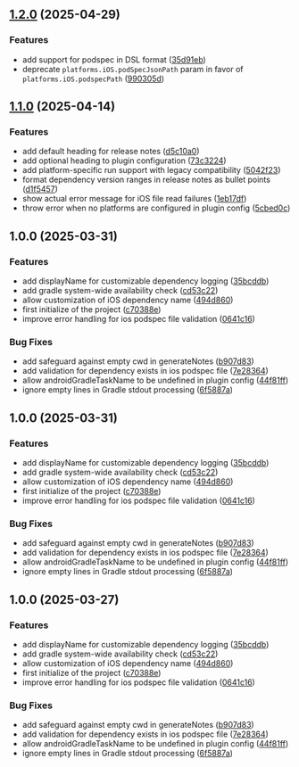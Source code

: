 ## [1.2.0](https://github.com/fingerprintjs/semantic-release-native-dependency-plugin/compare/v1.1.0...v1.2.0) (2025-04-29)


### Features

* add support for podspec in DSL format ([35d91eb](https://github.com/fingerprintjs/semantic-release-native-dependency-plugin/commit/35d91ebabd5d8429af7ce83e55a72af5324d2cb6))
* deprecate `platforms.iOS.podSpecJsonPath` param in favor of `platforms.iOS.podspecPath` ([990305d](https://github.com/fingerprintjs/semantic-release-native-dependency-plugin/commit/990305d50f591974f783f90fd540213968fa47c7))

## [1.1.0](https://github.com/fingerprintjs/semantic-release-native-dependency-plugin/compare/v1.0.0...v1.1.0) (2025-04-14)


### Features

* add default heading for release notes ([d5c10a0](https://github.com/fingerprintjs/semantic-release-native-dependency-plugin/commit/d5c10a008c5ae89a6407a311f5a2dca8f27f940b))
* add optional heading to plugin configuration ([73c3224](https://github.com/fingerprintjs/semantic-release-native-dependency-plugin/commit/73c3224ec6ea243a5cd35127ec22e2568ce8d1b0))
* add platform-specific run support with legacy compatibility ([5042f23](https://github.com/fingerprintjs/semantic-release-native-dependency-plugin/commit/5042f230a8fc9ba1039f2e21eb5a5ac7af2aa30d))
* format dependency version ranges in release notes as bullet points ([d1f5457](https://github.com/fingerprintjs/semantic-release-native-dependency-plugin/commit/d1f5457ded53c8109bf0ed3364dda9b951c3043f))
* show actual error message for iOS file read failures ([1eb17df](https://github.com/fingerprintjs/semantic-release-native-dependency-plugin/commit/1eb17dff9985c8bc520f0b8da83df7962de37162))
* throw error when no platforms are configured in plugin config ([5cbed0c](https://github.com/fingerprintjs/semantic-release-native-dependency-plugin/commit/5cbed0c6792536c7a70d974b3f93306b66c15a29))

## 1.0.0 (2025-03-31)


### Features

* add displayName for customizable dependency logging ([35bcddb](https://github.com/fingerprintjs/semantic-release-native-dependency-plugin/commit/35bcddbd4aec76ac359ae6faa2a0cc137562e787))
* add gradle system-wide availability check ([cd53c22](https://github.com/fingerprintjs/semantic-release-native-dependency-plugin/commit/cd53c2214aa1c56c03defd7875ca41c9eed1a10c))
* allow customization of iOS dependency name ([494d860](https://github.com/fingerprintjs/semantic-release-native-dependency-plugin/commit/494d860afa0921e22a0c1dcd420ced2dc4cc9311))
* first initialize of the project ([c70388e](https://github.com/fingerprintjs/semantic-release-native-dependency-plugin/commit/c70388ed942f1a72ca8bd6f6abc519c70c59b5ae))
* improve error handling for ios podspec file validation ([0641c16](https://github.com/fingerprintjs/semantic-release-native-dependency-plugin/commit/0641c16e4c8c0e94e830a7e4555559215f4eb7b8))


### Bug Fixes

* add safeguard against empty cwd in generateNotes ([b907d83](https://github.com/fingerprintjs/semantic-release-native-dependency-plugin/commit/b907d838a869d0a01cfdbb4329b5b96c164977f0))
* add validation for dependency exists in ios podspec file ([7e28364](https://github.com/fingerprintjs/semantic-release-native-dependency-plugin/commit/7e28364b67388a45bd54eb06b9a32e702b895ee0))
* allow androidGradleTaskName to be undefined in plugin config ([44f81ff](https://github.com/fingerprintjs/semantic-release-native-dependency-plugin/commit/44f81ff878d72833d17171204036a433eb28730c))
* ignore empty lines in Gradle stdout processing ([6f5887a](https://github.com/fingerprintjs/semantic-release-native-dependency-plugin/commit/6f5887a24f6a740c820d433024b3f993223cefb3))

## 1.0.0 (2025-03-31)


### Features

* add displayName for customizable dependency logging ([35bcddb](https://github.com/fingerprintjs/semantic-release-native-dependency-plugin/commit/35bcddbd4aec76ac359ae6faa2a0cc137562e787))
* add gradle system-wide availability check ([cd53c22](https://github.com/fingerprintjs/semantic-release-native-dependency-plugin/commit/cd53c2214aa1c56c03defd7875ca41c9eed1a10c))
* allow customization of iOS dependency name ([494d860](https://github.com/fingerprintjs/semantic-release-native-dependency-plugin/commit/494d860afa0921e22a0c1dcd420ced2dc4cc9311))
* first initialize of the project ([c70388e](https://github.com/fingerprintjs/semantic-release-native-dependency-plugin/commit/c70388ed942f1a72ca8bd6f6abc519c70c59b5ae))
* improve error handling for ios podspec file validation ([0641c16](https://github.com/fingerprintjs/semantic-release-native-dependency-plugin/commit/0641c16e4c8c0e94e830a7e4555559215f4eb7b8))


### Bug Fixes

* add safeguard against empty cwd in generateNotes ([b907d83](https://github.com/fingerprintjs/semantic-release-native-dependency-plugin/commit/b907d838a869d0a01cfdbb4329b5b96c164977f0))
* add validation for dependency exists in ios podspec file ([7e28364](https://github.com/fingerprintjs/semantic-release-native-dependency-plugin/commit/7e28364b67388a45bd54eb06b9a32e702b895ee0))
* allow androidGradleTaskName to be undefined in plugin config ([44f81ff](https://github.com/fingerprintjs/semantic-release-native-dependency-plugin/commit/44f81ff878d72833d17171204036a433eb28730c))
* ignore empty lines in Gradle stdout processing ([6f5887a](https://github.com/fingerprintjs/semantic-release-native-dependency-plugin/commit/6f5887a24f6a740c820d433024b3f993223cefb3))

## 1.0.0 (2025-03-27)


### Features

* add displayName for customizable dependency logging ([35bcddb](https://github.com/fingerprintjs/semantic-release-native-dependency-plugin/commit/35bcddbd4aec76ac359ae6faa2a0cc137562e787))
* add gradle system-wide availability check ([cd53c22](https://github.com/fingerprintjs/semantic-release-native-dependency-plugin/commit/cd53c2214aa1c56c03defd7875ca41c9eed1a10c))
* allow customization of iOS dependency name ([494d860](https://github.com/fingerprintjs/semantic-release-native-dependency-plugin/commit/494d860afa0921e22a0c1dcd420ced2dc4cc9311))
* first initialize of the project ([c70388e](https://github.com/fingerprintjs/semantic-release-native-dependency-plugin/commit/c70388ed942f1a72ca8bd6f6abc519c70c59b5ae))
* improve error handling for ios podspec file validation ([0641c16](https://github.com/fingerprintjs/semantic-release-native-dependency-plugin/commit/0641c16e4c8c0e94e830a7e4555559215f4eb7b8))


### Bug Fixes

* add safeguard against empty cwd in generateNotes ([b907d83](https://github.com/fingerprintjs/semantic-release-native-dependency-plugin/commit/b907d838a869d0a01cfdbb4329b5b96c164977f0))
* add validation for dependency exists in ios podspec file ([7e28364](https://github.com/fingerprintjs/semantic-release-native-dependency-plugin/commit/7e28364b67388a45bd54eb06b9a32e702b895ee0))
* allow androidGradleTaskName to be undefined in plugin config ([44f81ff](https://github.com/fingerprintjs/semantic-release-native-dependency-plugin/commit/44f81ff878d72833d17171204036a433eb28730c))
* ignore empty lines in Gradle stdout processing ([6f5887a](https://github.com/fingerprintjs/semantic-release-native-dependency-plugin/commit/6f5887a24f6a740c820d433024b3f993223cefb3))
